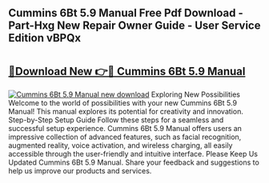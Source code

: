 ## Cummins 6Bt 5.9 Manual Free Pdf Download - Part-Hxg New Repair Owner Guide - User Service Edition vBPQx

# <h2><a href="http://bc16763.oget.top/?id=Cummins+6Bt+5.9+Manual">🔗Download New 👉🔴 Cummins 6Bt 5.9 Manual</a></h2>

[![Cummins 6Bt 5.9 Manual new download](https://i.imgur.com/5g1atiW.png)](http://bc16763.oget.top/?id=Cummins+6Bt+5.9+Manual)
Exploring New Possibilities Welcome to the world of possibilities with your new Cummins 6Bt 5.9 Manual! This manual explores its potential for creativity and innovation. Step-by-Step Setup Guide Follow these steps for a seamless and successful setup experience. Cummins 6Bt 5.9 Manual offers users an impressive collection of advanced features, such as facial recognition, augmented reality, voice activation, and wireless charging, all easily accessible through the user-friendly and intuitive interface. Please Keep Us Updated Cummins 6Bt 5.9 Manual. Share your feedback and suggestions to help us improve our products and services.
